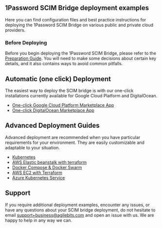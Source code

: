 ## 1Password SCIM Bridge deployment examples

Here you can find configuration files and best practice instructions for deploying the 1Password SCIM Bridge on various public and private cloud providers.

### Before Deploying 

Before you begin deploying the 1Password SCIM Bridge, please refer to the [Preparation Guide](https://github.com/1Password/scim-examples/tree/master/PREPARATION.md). You will need to make some decisions about certain key details, and it also contains ways to avoid common pitfalls.

## Automatic (one click) Deployment

The easiest way to deploy the SCIM bridge is with our one-click installations currently available for Google Cloud Platform and DigitalOcean.

- [One-click Google Cloud Platform Marketplace App](https://support.1password.com/cs/scim-deploy-gcp/)
- [One-click DigitalOcean Marketplace App](https://support.1password.com/scim-deploy-digitalocean/)

## Advanced Deployment Guides

Advanced deployment are recommended when you have particular requirements for your environment. They are easily customizable and adaptable to your situation.

- [Kubernetes](/kubernetes)
- [AWS Elastic beanstalk with terraform](/aws-elasticbeanstalk-terraform)
- [Docker Compose & Docker Swarm](/docker)
- [AWS EC2 with Terraform](/aws-terraform)
- [Azure Kubernetes Service](https://support.1password.com/cs/scim-deploy-azure/)

## Support

If you require additional deployment examples, encounter any issues, or have any questions about your SCIM bridge deployment, do not hesitate to email support+business@agilebits.com and open an issue with us. We are happy to help in any way we can.
